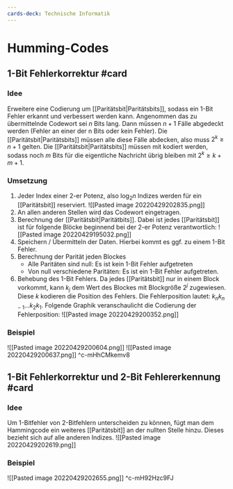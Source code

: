```yaml
---
cards-deck: Technische Informatik
---
```


# Humming-Codes 
## $1$-Bit Fehlerkorrektur #card 
### Idee
Erweitere eine Codierung um [[Paritätsbit|Paritätsbits]], sodass ein $1$-Bit Fehler erkannt und verbessert werden kann. Angenommen das zu übermittelnde Codewort sei $n$ Bits lang. Dann müssen $n+1$ Fälle abgedeckt werden (Fehler an einer der n Bits oder kein Fehler). Die [[Paritätsbit|Paritätsbits]] müssen alle diese Fälle abdecken, also muss $2^k \geq n +1$ gelten. Die [[Paritätsbit|Paritätsbits]] müssen mit kodiert werden, sodass noch $m$ Bits für die eigentliche Nachricht übrig bleiben mit $2^k \geq k+m+1$.
### Umsetzung
1. Jeder Index einer $2$-er Potenz, also $\log_2 n$ Indizes werden für ein [[Paritätsbit]] reserviert. ![[Pasted image 20220429202835.png]]
2. An allen anderen Stellen wird das Codewort eingetragen. 
3. Berechnung der [[Paritätsbit|Paritätbits]]. Dabei ist jedes [[Paritätsbit]] ist für folgende Blöcke beginnend bei der $2$-er Potenz verantwortlich:
	![[Pasted image 20220429195032.png]]
4. Speichern / Übermitteln der Daten. Hierbei kommt es ggf. zu einem $1$-Bit Fehler.
5. Berechnung der Parität jeden Blockes
	- Alle Paritäten sind null: Es ist kein 1-Bit Fehler aufgetreten
	- Von null verschiedene Paritäten: Es ist ein 1-Bit Fehler aufgetreten.
6. Behebung des $1$-Bit Fehlers. Da jedes [[Paritätsbit]] nur in einem Block vorkommt, kann $k_j$ dem Wert des Blockes mit Blockgröße $2^j$ zugewiesen. Diese $k$ kodieren die Position des Fehlers. Die Fehlerposition lautet: $k_nk_{n-1}...k_2k_1$. Folgende Graphik veranschaulicht die Codierung der Fehlerposition:
	![[Pasted image 20220429200352.png]]
### Beispiel
![[Pasted image 20220429200604.png]]
![[Pasted image 20220429200637.png]]
^c-mHhCMkemv8

## $1$-Bit Fehlerkorrektur und $2$-Bit Fehlererkennung #card 
### Idee
Um 1-Bitfehler von 2-Bitfehlern unterscheiden zu können, fügt man dem Hammingcode ein weiteres [[Paritätsbit]] an der nullten Stelle hinzu. Dieses bezieht sich auf alle anderen Indizes.
![[Pasted image 20220429202619.png]]
### Beispiel
![[Pasted image 20220429202655.png]]
^c-mH92Hzc9FJ
